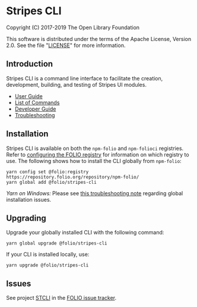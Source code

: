 # Stripes CLI

Copyright (C) 2017-2019 The Open Library Foundation

This software is distributed under the terms of the Apache License,
Version 2.0. See the file "[LICENSE](LICENSE)" for more information.

## Introduction

Stripes CLI is a command line interface to facilitate the creation, development, building, and testing of Stripes UI modules.

* [User Guide](./doc/user-guide.md)
* [List of Commands](./doc/commands.md)
* [Developer Guide](./doc/dev-guide.md)
* [Troubleshooting](./doc/troubleshooting.md)

## Installation

Stripes CLI is available on both the `npm-folio` and `npm-folioci` registries.  Refer to [configuring the FOLIO registry](https://github.com/folio-org/stripes/blob/master/doc/new-development-setup.md#configure-the-folio-registry) for information on which registry to use. The following shows how to install the CLI globally from `npm-folio`:
```
yarn config set @folio:registry https://repository.folio.org/repository/npm-folio/
yarn global add @folio/stripes-cli
```

*Yarn on Windows:* Please see [this troubleshooting note](./doc/troubleshooting.md#global-install-on-windows-with-yarn-151) regarding global installation issues.

## Upgrading

Upgrade your globally installed CLI with the following command:
```
yarn global upgrade @folio/stripes-cli
```

If your CLI is installed locally, use:
```
yarn upgrade @folio/stripes-cli
```

## Issues

See project [STCLI](https://issues.folio.org/browse/STCLI) in the [FOLIO issue tracker](https://dev.folio.org/guidelines/issue-tracker).

